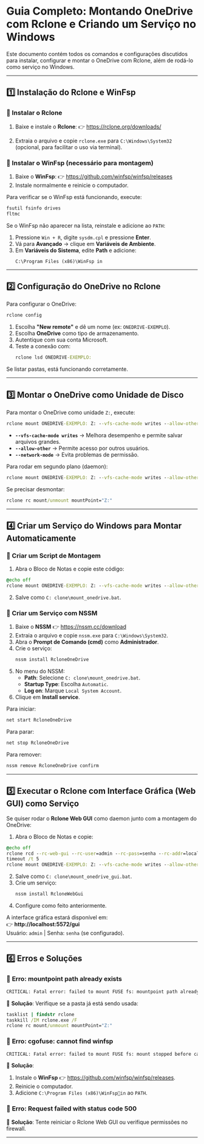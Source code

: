# Guia Completo: Montando OneDrive com Rclone e Criando um Serviço no Windows

Este documento contém todos os comandos e configurações discutidos para instalar, configurar e montar o OneDrive com Rclone, além de rodá-lo como serviço no Windows.

---

## 1️⃣ Instalação do Rclone e WinFsp

### 🔹 Instalar o Rclone
1. Baixe e instale o **Rclone**:
   👉 https://rclone.org/downloads/

2. Extraia o arquivo e copie `rclone.exe` para `C:\Windows\System32` (opcional, para facilitar o uso via terminal).

### 🔹 Instalar o WinFsp (necessário para montagem)
1. Baixe o **WinFsp**:
   👉 https://github.com/winfsp/winfsp/releases
2. Instale normalmente e reinicie o computador.

Para verificar se o WinFsp está funcionando, execute:
```cmd
fsutil fsinfo drives
fltmc
```

Se o WinFsp não aparecer na lista, reinstale e adicione ao `PATH`:
1. Pressione `Win + R`, digite `sysdm.cpl` e pressione **Enter**.
2. Vá para **Avançado** → clique em **Variáveis de Ambiente**.
3. Em **Variáveis do Sistema**, edite **Path** e adicione:
   ```
   C:\Program Files (x86)\WinFsp in
   ```

---

## 2️⃣ Configuração do OneDrive no Rclone

Para configurar o OneDrive:
```cmd
rclone config
```
1. Escolha **"New remote"** e dê um nome (ex: `ONEDRIVE-EXEMPLO`).
2. Escolha **OneDrive** como tipo de armazenamento.
3. Autentique com sua conta Microsoft.
4. Teste a conexão com:
   ```cmd
   rclone lsd ONEDRIVE-EXEMPLO:
   ```

Se listar pastas, está funcionando corretamente.

---

## 3️⃣ Montar o OneDrive como Unidade de Disco

Para montar o OneDrive como unidade `Z:`, execute:
```cmd
rclone mount ONEDRIVE-EXEMPLO: Z: --vfs-cache-mode writes --allow-other --network-mode
```
- **`--vfs-cache-mode writes`** → Melhora desempenho e permite salvar arquivos grandes.
- **`--allow-other`** → Permite acesso por outros usuários.
- **`--network-mode`** → Evita problemas de permissão.

Para rodar em segundo plano (daemon):
```cmd
rclone mount ONEDRIVE-EXEMPLO: Z: --vfs-cache-mode writes --allow-other --network-mode --daemon
```

Se precisar desmontar:
```cmd
rclone rc mount/unmount mountPoint="Z:"
```

---

## 4️⃣ Criar um Serviço do Windows para Montar Automaticamente

### 📌 Criar um Script de Montagem

1. Abra o Bloco de Notas e copie este código:
```cmd
@echo off
rclone mount ONEDRIVE-EXEMPLO: Z: --vfs-cache-mode writes --allow-other --network-mode --daemon
```

2. Salve como `C:
clone\mount_onedrive.bat`.

### 📌 Criar um Serviço com NSSM

1. Baixe o **NSSM** 👉 https://nssm.cc/download
2. Extraia o arquivo e copie `nssm.exe` para `C:\Windows\System32`.
3. Abra o **Prompt de Comando (cmd)** como **Administrador**.
4. Crie o serviço:
   ```cmd
   nssm install RcloneOneDrive
   ```
5. No menu do NSSM:
   - **Path**: Selecione `C:
clone\mount_onedrive.bat`.
   - **Startup Type**: Escolha `Automatic`.
   - **Log on**: Marque `Local System Account`.
6. Clique em **Install service**.

Para iniciar:
```cmd
net start RcloneOneDrive
```
Para parar:
```cmd
net stop RcloneOneDrive
```
Para remover:
```cmd
nssm remove RcloneOneDrive confirm
```

---

## 5️⃣ Executar o Rclone com Interface Gráfica (Web GUI) como Serviço

Se quiser rodar o **Rclone Web GUI** como daemon junto com a montagem do OneDrive:

1. Abra o Bloco de Notas e copie:
```cmd
@echo off
rclone rcd --rc-web-gui --rc-user=admin --rc-pass=senha --rc-addr=localhost:5572 --rc-no-auth --daemon
timeout /t 5
rclone mount ONEDRIVE-EXEMPLO: Z: --vfs-cache-mode writes --allow-other --network-mode --daemon
```
2. Salve como `C:
clone\mount_onedrive_gui.bat`.
3. Crie um serviço:
   ```cmd
   nssm install RcloneWebGui
   ```
4. Configure como feito anteriormente.

A interface gráfica estará disponível em:  
👉 **http://localhost:5572/gui**  
Usuário: `admin` | Senha: `senha` (se configurado).

---

## 6️⃣ Erros e Soluções

### 🔴 **Erro: mountpoint path already exists**
```cmd
CRITICAL: Fatal error: failed to mount FUSE fs: mountpoint path already exists
```
🔹 **Solução**: Verifique se a pasta já está sendo usada:
```cmd
tasklist | findstr rclone
taskkill /IM rclone.exe /F
rclone rc mount/unmount mountPoint="Z:"
```

### 🔴 **Erro: cgofuse: cannot find winfsp**
```cmd
CRITICAL: Fatal error: failed to mount FUSE fs: mount stopped before calling Init: mount failed: cgofuse: cannot find winfsp
```
🔹 **Solução**:
1. Instale o **WinFsp** 👉 https://github.com/winfsp/winfsp/releases.
2. Reinicie o computador.
3. Adicione `C:\Program Files (x86)\WinFspin` ao `PATH`.

### 🔴 **Erro: Request failed with status code 500**
🔹 **Solução**: Tente reiniciar o Rclone Web GUI ou verifique permissões no firewall.

---
